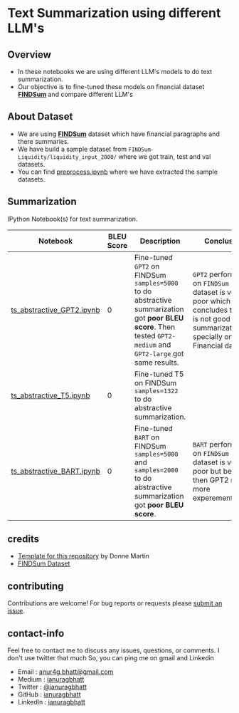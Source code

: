 # Text Summarization using different LLM's

## Overview
* In these notebooks we are using different LLM's models to do text summarization.
* Our objective is to fine-tuned these models on financial dataset **[FINDSum](https://github.com/StevenLau6/FINDSum)** and compare different LLM's


## About Dataset
* We are using **[FINDSum](https://github.com/StevenLau6/FINDSum)** dataset which have financial paragraphs and there summaries.
* We have build a sample dataset from `FINDSum-Liquidity/liquidity_input_2000/` where we got train, test and val datasets.
* You can find [preprocess.ipynb](https://github.com/ianuragbhatt/text-summarization/preprocess.ipynb) where we have extracted the sample datasets.


## Summarization

IPython Notebook(s) for text summarization.

| Notebook | BLEU Score | Description | Conclusion |
|--------------------------------------------------------------------------------------------------------------|-------------------------------------------------------------------------------------------------------------------------------------------------------------------|--------------------------------------------------------------------------------------------------------------|--------------------------------------------------------------------------------------------------------------|
| [ts_abstractive_GPT2.ipynb](https://github.com/ianuragbhatt/text-summarization/blob/main/ts_abstractive_GPT2.ipynb) | 0 | Fine-tuned `GPT2` on FINDSum `samples=5000` to do abstractive summarization got **poor BLEU score**. Then tested `GPT2-medium` and `GPT2-large` got same results.| `GPT2` performance on `FINDSum` dataset is very poor which concludes that it is not good at summarization, specially on Financial dataset.
| [ts_abstractive_T5.ipynb](https://github.com/ianuragbhatt/text-summarization/blob/main/ts_abstractive_T5.ipynb) | 0 | Fine-tuned T5 on FINDSum `samples=1322` to do abstractive summarization.|   |
| [ts_abstractive_BART.ipynb](https://github.com/ianuragbhatt/text-summarization/blob/main/ts_abstractive_BART.ipynb) | 0 | Fine-tuned `BART` on FINDSum `samples=5000` and `samples=2000` to do abstractive summarization got **poor BLEU score**.| `BART` performance on `FINDSum` dataset is very poor but better then GPT2 needs more experementations.

<!-- ## Extractive

Jupyter Notebooks with Extractive Summarization

| Notebook | Description | BLUE Score |
|--------------------------------------------------------------------------------------------------------------|-------------------------------------------------------------------------------------------------------------------------------------------------------------------|--------------------------------------------------------------------------------------------------------------|
| [ssm-lambda.py](https://github.com/ianuragbhatt/datascience-jupyter-notebooks/blob/master/aws/ssm-lambda.py) | Fetch online SSM instance details using LAMBDA. | 0.00 | -->

## credits

* [Template for this repository](https://github.com/donnemartin/data-science-ipython-notebooks) by Donne Martin
* [FINDSum Dataset](https://github.com/StevenLau6/FINDSum)

## contributing

Contributions are welcome!  For bug reports or requests please [submit an issue](https://github.com/ianuragbhatt/text-summarization/issues).

## contact-info

Feel free to contact me to discuss any issues, questions, or comments. I don't use twitter that much So, you can ping me on gmail and Linkedin

* Email : [anur4g.bhatt@gmail.com](mailto:anur4g.bhatt@gmail.com)
* Medium : [ianuragbhatt](https://ianuragbhatt.medium.com/)
* Twitter : [@ianuragbhatt](https://twitter.com/ianuragbhatt)
* GitHub : [ianuragbhatt](https://github.com/ianuragbhatt)
* LinkedIn : [ianuragbhatt](https://www.linkedin.com/in/ianuragbhatt)
